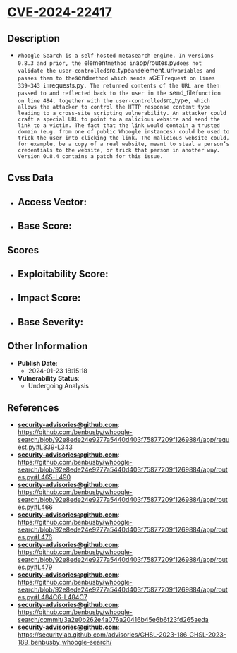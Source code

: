 
# [CVE-2024-22417](https://cve.mitre.org/cgi-bin/cvename.cgi?name=CVE-2024-22417)

## Description

- `Whoogle Search is a self-hosted metasearch engine. In versions 0.8.3 and prior, the `element` method in `app/routes.py` does not validate the user-controlled `src_type` and `element_url` variables and passes them to the `send` method which sends a `GET` request on lines 339-343 in `requests.py`. The returned contents of the URL are then passed to and reflected back to the user in the `send_file` function on line 484, together with the user-controlled `src_type`, which allows the attacker to control the HTTP response content type leading to a cross-site scripting vulnerability. An attacker could craft a special URL to point to a malicious website and send the link to a victim. The fact that the link would contain a trusted domain (e.g. from one of public Whoogle instances) could be used to trick the user into clicking the link. The malicious website could, for example, be a copy of a real website, meant to steal a person’s credentials to the website, or trick that person in another way. Version 0.8.4 contains a patch for this issue.`

## Cvss Data

- **Access Vector**:
  - 
- **Base Score**:
  - 

## Scores

- **Exploitability Score**:
  - 
- **Impact Score**:
  - 
- **Base Severity**:
  - 

## Other Information

- **Publish Date**:
  - 2024-01-23 18:15:18
- **Vulnerability Status**:
  - Undergoing Analysis

## References

- **security-advisories@github.com**: https://github.com/benbusby/whoogle-search/blob/92e8ede24e9277a5440d403f75877209f1269884/app/request.py#L339-L343
- **security-advisories@github.com**: https://github.com/benbusby/whoogle-search/blob/92e8ede24e9277a5440d403f75877209f1269884/app/routes.py#L465-L490
- **security-advisories@github.com**: https://github.com/benbusby/whoogle-search/blob/92e8ede24e9277a5440d403f75877209f1269884/app/routes.py#L466
- **security-advisories@github.com**: https://github.com/benbusby/whoogle-search/blob/92e8ede24e9277a5440d403f75877209f1269884/app/routes.py#L476
- **security-advisories@github.com**: https://github.com/benbusby/whoogle-search/blob/92e8ede24e9277a5440d403f75877209f1269884/app/routes.py#L479
- **security-advisories@github.com**: https://github.com/benbusby/whoogle-search/blob/92e8ede24e9277a5440d403f75877209f1269884/app/routes.py#L484C6-L484C7
- **security-advisories@github.com**: https://github.com/benbusby/whoogle-search/commit/3a2e0b262e4a076a20416b45e6b6f23fd265aeda
- **security-advisories@github.com**: https://securitylab.github.com/advisories/GHSL-2023-186_GHSL-2023-189_benbusby_whoogle-search/
